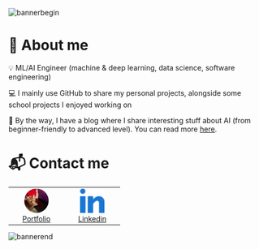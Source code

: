 ![bannerbegin](https://github.com/marcpinet/marcpinet/assets/52708150/673562d6-3e8e-4519-ab6f-dcaf25a7700a)

# 👋 About me

💡 ML/AI Engineer (machine & deep learning, data science, software engineering)

💻 I mainly use GitHub to share my personal projects, alongside some school projects I enjoyed working on

🥸 By the way, I have a blog where I share interesting stuff about AI (from beginner-friendly to advanced level). You can read more [here](https://marcpinet.me/).

# 📬 Contact me

<table>
  <td align="center" width="96">
    <a href="https://marcpinet.me/contact/"><img src="./resources/social/marcpinet.png" width="48" height="48" alt="marcpinet" />
    <br>Portfolio
  </td>
  <td align="center" width="96">
    <a href="https://www.linkedin.com/in/marc-pinet/"><img src="./resources/social/linkedin.svg" width="48" height="48" alt="Linkedin" />
    <br>Linkedin
  </td>
  </a>
</table>

![bannerend](https://github.com/marcpinet/marcpinet/assets/52708150/aec2926c-6c15-4b0a-947a-3fc1b000db94)
